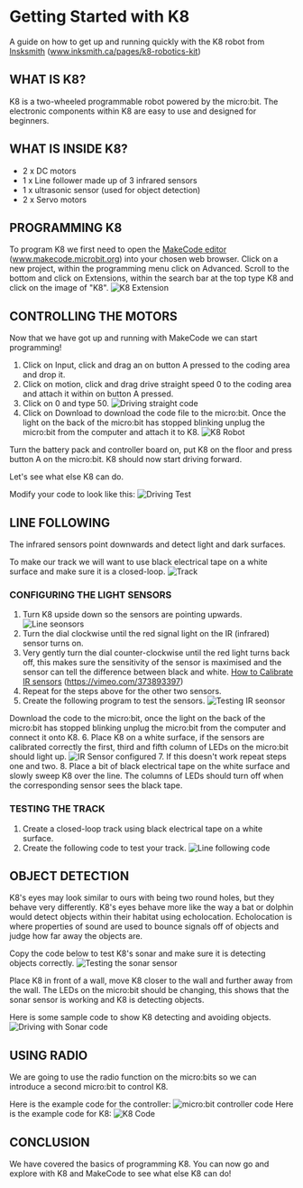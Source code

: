 # Getting Started with K8

A guide on how to get up and running quickly with the K8 robot from [Insksmith](www.inksmith.ca/pages/k8-robotics-kit) (www.inksmith.ca/pages/k8-robotics-kit)

## WHAT IS K8?

K8 is a two-wheeled programmable robot powered by the micro:bit. The electronic components within K8 are easy to use and designed for beginners.

## WHAT IS INSIDE K8?

* 2 x DC motors
* 1 x Line follower made up of 3 infrared sensors
* 1 x ultrasonic sensor (used for object detection)
* 2 x Servo motors

## PROGRAMMING K8

To program K8 we first need to open the [MakeCode editor](www.makecode.microbit.org) (www.makecode.microbit.org) into your chosen web browser. Click on a new project, within the programming menu click on Advanced. Scroll to the bottom and click on Extensions, within the search bar at the top type K8 and click on the image of "K8".
![K8 Extension](/Images/Extension.png)

## CONTROLLING THE MOTORS

Now that we have got up and running with MakeCode we can start programming!

1. Click on Input, click and drag an on button A pressed to the coding area and drop it.
2. Click on motion, click and drag drive straight speed 0 to the coding area and attach it within on button A pressed.
3. Click on 0 and type 50.
![Driving straight code](/Images/DrivingStraight.png)
4. Click on Download to download the code file to the micro:bit. Once the light on the back of the micro:bit has stopped blinking unplug the micro:bit from the computer and attach it to K8.
![K8 Robot](/Images/K8.png)  

Turn the battery pack and controller board on, put K8 on the floor and press button A on the micro:bit. K8 should now start driving forward.

Let's see what else K8 can do.

Modify your code to look like this:
![Driving Test](/Images/DrivingTest.png)

## LINE FOLLOWING

The infrared sensors point downwards and detect light and dark surfaces.

To make our track we will want to use black electrical tape on a white surface and make sure it is a closed-loop. ![Track](/Images/Track.png)

### CONFIGURING THE LIGHT SENSORS

1. Turn K8 upside down so the sensors are pointing upwards.
![Line seonsors](/Images/LineSensor.png)
2. Turn the dial clockwise until the red signal light on the IR (infrared) sensor turns on.
3. Very gently turn the dial counter-clockwise until the red light turns back off, this makes sure the sensitivity of the sensor is maximised and the sensor can tell the difference between black and white.
[How to Calibrate IR sensors](https://vimeo.com/373893397) (https://vimeo.com/373893397)
4. Repeat for the steps above for the other two sensors.
5. Create the following program to test the sensors.
![Testing IR seonsor](/Images/TestingIR.png)

 Download the code to the micro:bit, once the light on the back of the micro:bit has stopped blinking unplug the micro:bit from the computer and connect it onto K8.
6. Place K8 on a white surface, if the sensors are calibrated correctly the first, third and fifth column of LEDs on the micro:bit should light up.
![IR Sensor configured](/Images/IRSensorConfig.png)
7. If this doesn't work repeat steps one and two.
8. Place a bit of black electrical tape on the white surface and slowly sweep K8 over the line. The columns of LEDs should turn off when the corresponding sensor sees the black tape.

### TESTING THE TRACK

1. Create a closed-loop track using black electrical tape on a white surface.
2. Create the following code to test your track.
![Line following code](/Images/LineFollowing.png)

## OBJECT DETECTION

K8's eyes may look similar to ours with being two round holes, but they behave very differently. K8's eyes behave more like the way a bat or dolphin would detect objects within their habitat using echolocation. Echolocation is where properties of sound are used to bounce signals off of objects and judge how far away the objects are.

Copy the code below to test K8's sonar and make sure it is detecting objects correctly.
![Testing the sonar sensor](/Images/TestingSonar.png)

Place K8 in front of a wall, move K8 closer to the wall and further away from the wall. The LEDs on the micro:bit should be changing, this shows that the sonar sensor is working and K8 is detecting objects.

Here is some sample code to show K8 detecting and avoiding objects.
![Driving with Sonar code](/Images/DrivingSonar.png)

## USING RADIO

We are going to use the radio function on the micro:bits so we can introduce a second micro:bit to control K8.

Here is the example code for the controller:
![micro:bit controller code](/Images/Controller.png)
Here is the example code for K8:
![K8 Code](/Images/K8Remote.png)

## CONCLUSION

We have covered the basics of programming K8. You can now go and explore with K8 and MakeCode to see what else K8 can do!